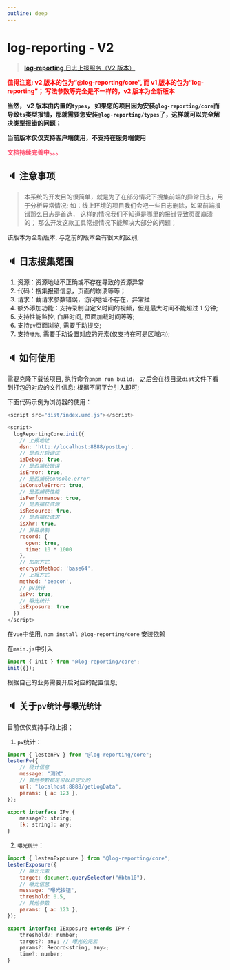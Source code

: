 ```yaml
---
outline: deep
---
```


# log-reporting - V2

> [**log-reporting** 日志上报服务（V2 版本）](https://github.com/wangxiaoze-view/log-repeorting/blob/main/packages/core/README.md)

**<font color="#ff0000">值得注意: v2 版本的包为“@log-reporting/core”, 而 v1 版本的包为“log-reporting”； 写法参数等完全是不一样的，v2 版本为全新版本</font>**

**当然， v2 版本由内置的`types`， 如果您的项目因为安装`@log-reporting/core`而导致`ts`类型报错，那就需要您安装`@log-reporting/types`了，这样就可以完全解决类型报错的问题；**

**当前版本仅仅支持客户端使用，不支持在服务端使用**

**<font color="#ff4567">文档持续完善中。。。</font>**

## 🔈 注意事项

> 本系统的开发目的很简单，就是为了在部分情况下搜集前端的异常日志，用于分析异常情况;
> 如：线上环境的项目我们会吧一些日志删除，如果前端报错那么日志是首选， 这样的情况我们不知道是哪里的报错导致页面崩溃的；
> 那么开发这款工具常规情况下能解决大部分的问题；

该版本为全新版本, 与之前的版本会有很大的区别;

## 🔈 日志搜集范围

1. 资源：资源地址不正确或不存在导致的资源异常
2. 代码：搜集报错信息，页面的崩溃等等；
3. 请求：截请求参数错误，访问地址不存在，异常拦
4. 额外添加功能：支持录制自定义时间的视频，但是最大时间不能超过 1 分钟;
5. 支持性能监控, 白屏时间, 页面加载时间等等; <Badge type="tip" text="新版本支持" />
6. 支持`pv`页面浏览, 需要手动提交; <Badge type="tip" text="新版本支持" />
7. 支持`曝光`, 需要手动设置对应的元素(仅支持在可是区域内); <Badge type="tip" text="新版本支持" />

## 🔈 如何使用

需要克隆下载该项目, 执行命令`pnpm run build`， 之后会在根目录`dist`文件下看到打包的对应的文件信息; 根据不同平台引入即可;

下面代码示例为浏览器的使用：

```js
<script src="dist/index.umd.js"></script>

<script>
  logReportingCore.init({
    // 上报地址
    dsn: 'http://localhost:8888/postLog',
    // 是否开启调试
    isDebug: true,
    // 是否捕获错误
    isError: true,
    // 是否捕获console.error
    isConsoleError: true,
    // 是否捕获性能
    isPerformance: true,
    // 是否捕获资源
    isResource: true,
    // 是否捕获请求
    isXhr: true,
    // 屏幕录制
    record: {
      open: true,
      time: 10 * 1000
    },
    // 加密方式
    encryptMethod: 'base64',
    // 上报方式
    method: 'beacon',
    // pv统计
    isPv: true,
    // 曝光统计
    isExposure: true
  })
</script>
```

在`vue`中使用,
`npm install @log-reporting/core` 安装依赖

在`main.js`中引入

```js
import { init } from "@log-reporting/core";
init({});
```

根据自己的业务需要开启对应的配置信息;

## 🔈 关于`pv统计`与`曝光统计`

目前仅仅支持手动上报；

1. `pv`统计：

```js
import { lestenPv } from "@log-reporting/core";
lestenPv({
	// 统计信息
	message: "测试",
	// 其他参数都是可以自定义的
	url: "localhost:8888/getLogData",
	params: { a: 123 },
});

export interface IPv {
	message?: string;
	[k: string]: any;
}
```

2. `曝光统计`：

```js
import { lestenExposure } from "@log-reporting/core";
lestenExposure({
	// 曝光元素
	target: document.querySelector("#btn10"),
	// 曝光信息
	message: "曝光按钮",
	threshold: 0.5,
	// 其他参数
	params: { a: 123 },
});

export interface IExposure extends IPv {
	threshold?: number;
	target?: any; // 曝光的元素
	params?: Record<string, any>;
	time?: number;
}
```
